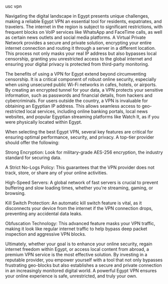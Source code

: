 usc vpn


Navigating the digital landscape in Egypt presents unique challenges, making a reliable Egypt VPN an essential tool for residents, expatriates, and travelers. The internet in the region is subject to significant restrictions, with frequent blocks on VoIP services like WhatsApp and FaceTime calls, as well as certain news outlets and social media platforms. A Virtual Private Network provides a secure and private solution, encrypting your entire internet connection and routing it through a server in a different location. This process not only masks your real IP address but also bypasses local censorship, granting you unrestricted access to the global internet and ensuring your digital privacy is protected from third-party monitoring.



The benefits of using a VPN for Egypt extend beyond circumventing censorship. It is a critical component of robust online security, especially when using unsecured public Wi-Fi networks in cafes, hotels, or airports. By creating an encrypted tunnel for your data, a VPN protects your sensitive information, such as passwords and financial details, from hackers and cybercriminals. For users outside the country, a VPN is invaluable for obtaining an Egyptian IP address. This allows seamless access to geo-restricted local services, including online banking portals, local news websites, and popular Egyptian streaming platforms like Watch It, as if you were physically located within Egypt.



When selecting the best Egypt VPN, several key features are critical for ensuring optimal performance, security, and privacy. A top-tier provider should offer the following:




Strong Encryption: Look for military-grade AES-256 encryption, the industry standard for securing data.


A Strict No-Logs Policy: This guarantees that the VPN provider does not track, store, or share any of your online activities.


High-Speed Servers: A global network of fast servers is crucial to prevent buffering and slow loading times, whether you're streaming, gaming, or browsing.


Kill Switch Protection: An automatic kill switch feature is vital, as it disconnects your device from the internet if the VPN connection drops, preventing any accidental data leaks.


Obfuscation Technology: This advanced feature masks your VPN traffic, making it look like regular internet traffic to help bypass deep packet inspection and aggressive VPN blocks.





Ultimately, whether your goal is to enhance your online security, regain internet freedom within Egypt, or access local content from abroad, a premium VPN service is the most effective solution. By investing in a reputable provider, you empower yourself with a tool that not only bypasses frustrating geo-blocks but also establishes a secure and private connection in an increasingly monitored digital world. A powerful Egypt VPN ensures your online experience is safe, unrestricted, and truly your own.
